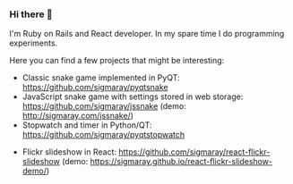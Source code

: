 ### Hi there 👋

<!--
**sigmaray/sigmaray** is a ✨ _special_ ✨ repository because its `README.md` (this file) appears on your GitHub profile. -->

I'm Ruby on Rails and React developer. In my spare time I do programming experiments.

Here you can find a few projects that might be interesting:
* Classic snake game implemented in PyQT: https://github.com/sigmaray/pyqtsnake
* JavaScript snake game with settings stored in web storage: https://github.com/sigmaray/jssnake (demo: http://sigmaray.com/jssnake/)
* Stopwatch and timer in Python/QT: https://github.com/sigmaray/pyqtstopwatch
<!-- * RSS reader implented in Ruby on Rails: https://github.com/sigmaray/rails-rss-reader -->
* Flickr slideshow in React: https://github.com/sigmaray/react-flickr-slideshow (demo: https://sigmaray.github.io/react-flickr-slideshow-demo/)
<!-- * Random street view: https://github.com/sigmaray/sigmageo-ruby (demo: https://sigmageo.herokuapp.com/) -->
